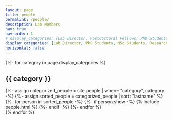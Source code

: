 ```yaml
---
layout: page
title: people
permalink: /people/
description: Lab Members
nav: true
nav-order: 1
# display_categories: [Lab Director, Postdoctoral Fellows, PhD Students, MSc Students, Research Associates, Undergraduates, Collaborators, Alumni]
display_categories: [Lab Director, PhD Students, MSc Students, Research Assistants, Alumni]
horizontal: false
---
```


<!-- pages/people.md -->
<div class="people">
  <!-- Display categorized people -->
  {%- for category in page.display_categories %}
  <h2 class="category">{{ category }}</h2>
  {%- assign categorized_people = site.people | where: "category", category -%}
  {%- assign sorted_people = categorized_people | sort: "lastname" %}
  <!-- Generate cards for each person -->
  <div class="grid">
    {%- for person in sorted_people -%}
      {%- if person.show -%}
        {% include people.html %}
      {%- endif -%}
    {%- endfor %}
  </div>
  {% endfor %}
</div>
